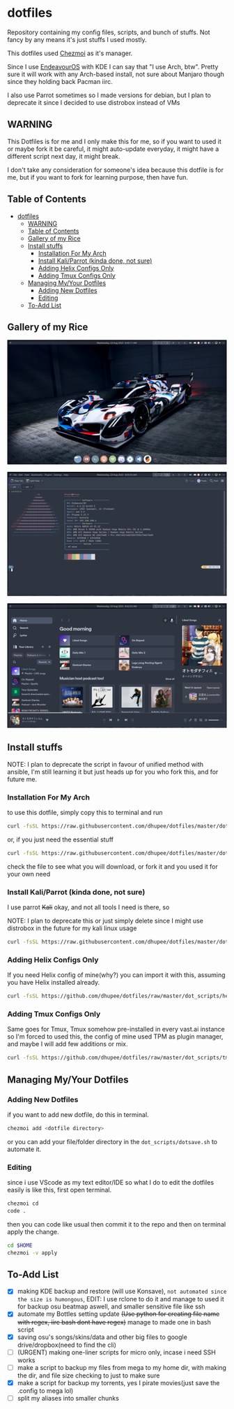 # dotfiles

Repository containing my config files, scripts, and bunch of stuffs. Not fancy by any means it's just stuffs I used mostly.

This dotfiles used [Chezmoi](https://www.chezmoi.io/) as it's manager.

Since I use [EndeavourOS](https://endeavouros.com/) with KDE I can say that "I use Arch, btw". Pretty sure it will work with any Arch-based install, not sure about Manjaro though since they holding back Pacman iirc.

I also use Parrot sometimes so I made versions for debian, but I plan to deprecate it since I decided to use distrobox instead of VMs

## WARNING

This Dotfiles is for me and I only make this for me, so if you want to used it or maybe fork it be careful, it might auto-update everyday, it might have a different script next day, it might break.

I don't take any consideration for someone's idea because this dotfile is for me, but if you want to fork for learning purpose, then have fun.

## Table of Contents

- [dotfiles](#dotfiles)
  - [WARNING](#warning)
  - [Table of Contents](#table-of-contents)
  - [Gallery of my Rice](#gallery-of-my-rice)
  - [Install stuffs](#install-stuffs)
    - [Installation For My Arch](#installation-for-my-arch)
    - [Install Kali/Parrot (kinda done, not sure)](#install-kaliparrot-kinda-done-not-sure)
    - [Adding Helix Configs Only](#adding-helix-configs-only)
    - [Adding Tmux Configs Only](#adding-tmux-configs-only)
  - [Managing My/Your Dotfiles](#managing-myyour-dotfiles)
    - [Adding New Dotfiles](#adding-new-dotfiles)
    - [Editing](#editing)
  - [To-Add List](#to-add-list)

## Gallery of my Rice

![Wallpaper 1](img/dh-nordic-dark-bmw/4%20-%20jsURB6I.png)

![Wallpaper 2](img/dh-nordic-dark-bmw/5%20-%20oTbWYwb.png)

![Wallpaper 1](img/dh-nordic-dark-bmw/2%20-%201FItUUI.png)

## Install stuffs

NOTE: I plan to deprecate the script in favour of unified method with ansible, I'm still learning it but just heads up for you who fork this, and for future me.

### Installation For My Arch

to use this dotfile, simply copy this to terminal and run

```sh
curl -fsSL https://raw.githubusercontent.com/dhupee/dotfiles/master/dot_scripts/kickstart-full.sh | bash
```

or, if you just need the essential stuff

```sh
curl -fsSL https://raw.githubusercontent.com/dhupee/dotfiles/master/dot_scripts/kickstart.sh | bash
```

check the file to see what you will download, or fork it and you used it for your own need

### Install Kali/Parrot (kinda done, not sure)

I use parrot ~~Kali~~ okay, and not all tools I need is there, so

NOTE: I plan to deprecate this or just simply delete since I might use distrobox in the future for my kali linux usage

```sh
curl -fsSL https://raw.githubusercontent.com/dhupee/dotfiles/master/dot_scripts/install-kali.sh | bash
```

### Adding Helix Configs Only

If you need Helix config of mine(why?) you can import it with this, assuming you have Helix installed already.

```sh
curl -fsSL https://github.com/dhupee/dotfiles/raw/master/dot_scripts/helix-config-init.sh | bash
```

### Adding Tmux Configs Only

Same goes for Tmux, Tmux somehow pre-installed in every vast.ai instance so I'm forced to used this, the config of mine used TPM as plugin manager, and maybe I will add few additions or mix.

```sh
curl -fsSL https://github.com/dhupee/dotfiles/raw/master/dot_scripts/tmux-config-init.sh | bash
```

## Managing My/Your Dotfiles

### Adding New Dotfiles

if you want to add new dotfile, do this in terminal.

```sh
chezmoi add <dotfile directory>
```

or you can add your file/folder directory in the `dot_scripts/dotsave.sh` to automate it.

### Editing

since i use VScode as my text editor/IDE so what I do to edit the dotfiles easily is like this, first open terminal.

```sh
chezmoi cd
code .
```

then you can code like usual then commit it to the repo and then on terminal apply the change.

```sh
cd $HOME
chezmoi -v apply
```

## To-Add List

- [x] making KDE backup and restore (will use Konsave), `not automated since the size is humongous`, EDIT: I use rclone to do it and manage to used it for backup osu beatmap aswell, and smaller sensitive file like ssh
- [x] automate my Bottles setting update ~~(Use python for creating file name with regex, iirc bash dont have regex)~~ manage to made one in bash script
- [x] saving osu's songs/skins/data and other big files to google drive/dropbox(need to find the cli)
- [ ] (URGENT) making one-liner scripts for micro only, incase i need SSH works
- [ ] make a script to backup my files from mega to my home dir, with making the dir, and file size checking to just to make sure
- [x] make a script for backup my torrents, yes I pirate movies(just save the .config to mega lol)
- [ ] split my aliases into smaller chunks
